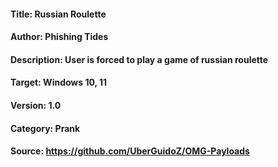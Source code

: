 #### Title: Russian Roulette
#### Author: Phishing Tides

#### Description: User is forced to play a game of russian roulette
#### Target: Windows 10, 11
#### Version: 1.0
#### Category: Prank
#### Source: https://github.com/UberGuidoZ/OMG-Payloads
